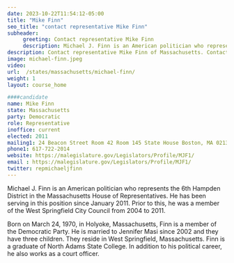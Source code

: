 ```yaml
---
date: 2023-10-22T11:54:12-05:00
title: "Mike Finn"
seo_title: "contact representative Mike Finn"
subheader:
     greeting: Contact representative Mike Finn
     description: Michael J. Finn is an American politician who represents the 6th Hampden District in the Massachusetts House of Representatives. He has been serving in this position since January 2011. Prior to this, he was a member of the West Springfield City Council from 2004 to 2011.
description: Contact representative Mike Finn of Massachusetts. Contact information for Mike Finn includes email address, phone number, and mailing address.
image: michael-finn.jpeg
video:
url:  /states/massachusetts/michael-finn/
weight: 1
layout: course_home

####candidate
name: Mike Finn
state: Massachusetts
party: Democratic
role: Representative
inoffice: current
elected: 2011
mailing1: 24 Beacon Street Room 42 Room 145 State House Boston, MA 02133
phone1: 617-722-2014
website: https://malegislature.gov/Legislators/Profile/MJF1/
email : https://malegislature.gov/Legislators/Profile/MJF1/
twitter: repmichaeljfinn
---
```


Michael J. Finn is an American politician who represents the 6th Hampden District in the Massachusetts House of Representatives. He has been serving in this position since January 2011. Prior to this, he was a member of the West Springfield City Council from 2004 to 2011.

Born on March 24, 1970, in Holyoke, Massachusetts, Finn is a member of the Democratic Party. He is married to Jennifer Masi since 2002 and they have three children. They reside in West Springfield, Massachusetts. Finn is a graduate of North Adams State College. In addition to his political career, he also works as a court officer.
